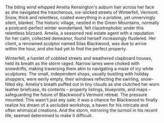 The biting wind whipped Amelia Kensington's auburn hair across her face as she navigated the treacherous, ice-slicked streets of Winterfell, Vermont.  Snow, thick and relentless, coated everything in a pristine, yet unnervingly silent, blanket.  The historic village, nestled in the Green Mountains, normally a postcard-perfect winter wonderland, felt claustrophobic under this relentless blizzard.  Amelia, a seasoned real estate agent with a reputation for her calm, collected demeanor, found herself increasingly flustered. Her client, a renowned sculptor named Silas Blackwood, was due to arrive within the hour, and she had yet to find the perfect property.

Winterfell, a hamlet of cobbled streets and weathered clapboard houses, held its breath as the storm raged.  Narrow lanes were choked with snowdrifts, making traversing them akin to navigating a maze of icy white sculptures.  The small, independent shops, usually bustling with holiday shoppers, were eerily empty, their windows reflecting the swirling, snow-filled sky.  Amelia's breath puffed out in tiny clouds as she clutched her worn leather briefcase, its contents – property listings, blueprints, and maps – safeguarding the future of Blackwood's Vermont retreat.  The pressure mounted.  This wasn't just any sale; it was a chance for Blackwood to finally realize his dream of a secluded workshop, a haven for his intricate and often whimsical creations.  And the storm, mirroring the turmoil in his recent life, seemed determined to make it difficult.
